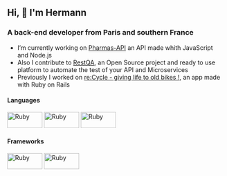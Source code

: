 ## Hi, :wave: I'm Hermann

### A back-end developer from Paris and southern France

* I’m currently working on [Pharmas-API](https://github.com/HermannH34/pharmas-api) an API made whith JavaScript and Node.js
* Also I contribute to [RestQA](https://github.com/restqa), an Open Source project and ready to use platform to automate the test of your API and Microservices
* Previously I worked on [re:Cycle - giving life to old bikes !](https://www.recycle-velo.me/), an app made with Ruby on Rails

#### Languages

<img src="https://camo.githubusercontent.com/83146ae6ef2b6bd8fb18aed4838770f6ad6cee3153ae1663065a34142a7e66f0/68747470733a2f2f696d672e736869656c64732e696f2f62616467652f6a6176617363726970742d2532333332333333302e7376673f6c6f676f3d6a617661736372697074266c6f676f436f6c6f723d253233463744463145267374796c653d666f722d7468652d6261646765" alt="Ruby" width="81px" height="37px"> <img src="https://camo.githubusercontent.com/d1932183f4f17c9b9a157b5ada2cbf4af6d08982c3059949eb45e395502c654b/68747470733a2f2f696d672e736869656c64732e696f2f62616467652f6e6f64652e6a732d2532333433383533642e7376673f6c6f676f3d6e6f64652e6a73266c6f676f436f6c6f723d7768697465267374796c653d666f722d7468652d6261646765" alt="Ruby" width="81px" height="37px">  <img src="https://camo.githubusercontent.com/07f87bf5b5ab5e70f0d33dfc02bdaad7c85519205e19781f3b7c78fec7c19d45/68747470733a2f2f696d672e736869656c64732e696f2f62616467652f727562792d2532336363333432642e7376673f6c6f676f3d72756279266c6f676f436f6c6f723d7768697465267374796c653d666f722d7468652d6261646765" alt="Ruby" width="81px" height="37px"> 


#### Frameworks
<img src="https://github.com/get-icon/geticon/raw/master/icons/express.svg" alt="Ruby" width="81px" height="37px"> <img src="https://camo.githubusercontent.com/7669f83f542094df81e759bdd65f84cf396292d83da3653fb4f7256aaa20cefc/68747470733a2f2f696d672e736869656c64732e696f2f62616467652f2d527562792532306f6e2532305261696c732d4343303030303f6c6f676f3d727562792532306f6e2532307261696c73266c6f676f436f6c6f723d7768697465267374796c653d666f722d7468652d6261646765" alt="Ruby" width="81px" height="37px">
